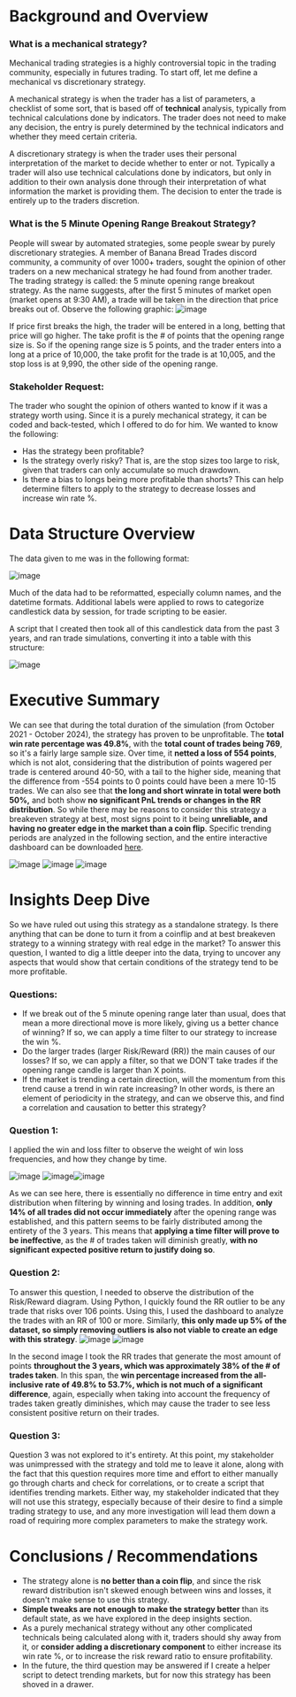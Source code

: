 # Background and Overview
### What is a mechanical strategy?
Mechanical trading strategies is a highly controversial topic in the trading community, especially in futures trading. To start off, let me define a mechanical vs discretionary strategy. 

A mechanical strategy is when the trader has a list of parameters, a checklist of some sort, that is based off of **technical** analysis, typically from technical calculations done by indicators. The trader does not need to make any decision, the entry is purely determined by the technical indicators and whether they meed certain criteria. 

A discretionary strategy is when the trader uses their personal interpretation of the market to decide whether to enter or not. Typically a trader will also use technical calculations done by indicators, but only in addition to their own analysis done through their interpretation of what information the market is providing them. The decision to enter the trade is entirely up to the traders discretion. 

### What is the 5 Minute Opening Range Breakout Strategy?
People will swear by automated strategies, some people swear by purely discretionary strategies. A member of Banana Bread Trades discord community, a community of over 1000+ traders, sought the opinion of other traders on a new mechanical strategy he had found from another trader. The trading strategy is called: the 5 minute opening range breakout strategy. As the name suggests, after the first 5 minutes of market open (market opens at 9:30 AM), a trade will be taken in the direction that price breaks out of. Observe the following graphic:
![image](https://github.com/user-attachments/assets/1904da44-94b8-47bf-b07a-7d4087d191b2)

If price first breaks the high, the trader will be entered in a long, betting that price will go higher. The take profit is the # of points that the opening range size is. So if the opening range size is 5 points, and the trader enters into a long at a price of 10,000, the take profit for the trade is at 10,005, and the stop loss is at 9,990, the other side of the opening range.

### Stakeholder Request:
The trader who sought the opinion of others wanted to know if it was a strategy worth using. Since it is a purely mechanical strategy, it can be coded and back-tested, which I offered to do for him. 
We wanted to know the following:
- Has the strategy been profitable?
- Is the strategy overly risky? That is, are the stop sizes too large to risk, given that traders can only accumulate so much drawdown.
- Is there a bias to longs being more profitable than shorts? This can help determine filters to apply to the strategy to decrease losses and increase win rate %.

# Data Structure Overview
The data given to me was in the following format:

![image](https://github.com/user-attachments/assets/eb9b4a0c-8968-4b6f-ba56-481352192179)

Much of the data had to be reformatted, especially column names, and the datetime formats. Additional labels were applied to rows to categorize candlestick data by session, for trade scripting to be easier. 

A script that I created then took all of this candlestick data from the past 3 years, and ran trade simulations, converting it into a table with this structure:

![image](https://github.com/user-attachments/assets/89db1010-578d-41bf-be42-240fb50d8b34)

# Executive Summary
We can see that during the total duration of the simulation (from October 2021 - October 2024), the strategy has proven to be unprofitable. The **total win rate percentage was 49.8%**, with the **total count of trades being 769**, so it's a fairly large sample size. Over time, it **netted a loss of 554 points**, which is not alot, considering that the distribution of points wagered per trade is centered around 40-50, with a tail to the higher side, meaning that the difference from -554 points to 0 points could have been a mere 10-15 trades. We can also see that **the long and short winrate in total were both 50%,** and both show **no significant PnL trends or changes in the RR distribution**. So while there may be reasons to consider this strategy a breakeven strategy at best, most signs point to it being **unreliable, and having no greater edge in the market than a coin flip**. Specific trending periods are analyzed in the following section, and the entire interactive dashboard can be downloaded [here](https://github.com/Saatvik1/Futures-Market-Analysis/blob/main/Analysis/NQ/Zanek5Breakout/IntermediateData/5MORB_Analysis.pbix).

![image](https://github.com/user-attachments/assets/5f0c1127-6cec-49dd-850e-08ed8588ea12)
![image](https://github.com/user-attachments/assets/de2fd626-cb9b-4887-a933-d59a73701caf)
![image](https://github.com/user-attachments/assets/3ac7556a-d0cb-499a-8cec-5fd395a668cc)



# Insights Deep Dive
So we have ruled out using this strategy as a standalone strategy. Is there anything that can be done to turn it from a coinflip and at best breakeven strategy to a winning strategy with real edge in the market? To answer this question, I wanted to dig a little deeper into the data, trying to uncover any aspects that would show that certain conditions of the strategy tend to be more profitable. 
### Questions:
- If we break out of the 5 minute opening range later than usual, does that mean a more directional move is more likely, giving us a better chance of winning? If so, we can apply a time filter to our strategy to increase the win %.
- Do the larger trades (larger Risk/Reward (RR)) the main causes of our losses? If so, we can apply a filter, so that we DON'T take trades if the opening range candle is larger than X points.
- If the market is trending a certain direction, will the momentum from this trend cause a trend in win rate increasing? In other words, is there an element of periodicity in the strategy, and can we observe this, and find a correlation and causation to better this strategy?

### Question 1: 
I applied the win and loss filter to observe the weight of win loss frequencies, and how they change by time.

![image](https://github.com/user-attachments/assets/71f6aad8-3945-4510-b7d7-e60e74aec9da) ![image](https://github.com/user-attachments/assets/aaf09560-1b6e-46ae-86f3-1e6cc09591ce)![image](https://github.com/user-attachments/assets/227f3ae2-97c6-49c0-a4b8-960d57dd1b61)

As we can see here, there is essentially no difference in time entry and exit distribution when filtering by winning and losing trades. In addition, **only 14% of all trades did not occur immediately** after the opening range was established, and this pattern seems to be fairly distributed among the entirety of the 3 years. This means that **applying a time filter will prove to be ineffective**, as the # of trades taken will diminish greatly, **with no significant expected positive return to justify doing so**. 

### Question 2:

To answer this question, I needed to observe the distribution of the Risk/Reward diagram. Using Python, I quickly found the RR outlier to be any trade that risks over 106 points. Using this, I used the dashboard to analyze the trades with an RR of 100 or more. Similarly, **this only made up 5% of the dataset, so simply removing outliers is also not viable to create an edge with this strategy**. 
![image](https://github.com/user-attachments/assets/d1186ff3-950a-4d2d-9c58-bf9829418d88) ![image](https://github.com/user-attachments/assets/a15e44c6-ec23-4052-8434-974454b9b5f3)

In the second image I took the RR trades that generate the most amount of points **throughout the 3 years, which was approximately 38% of the # of trades taken**. In this span, the **win percentage increased from the all-inclusive rate of 49.8% to 53.7%, which is not much of a significant difference**, again, especially when taking into account the frequency of trades taken greatly diminishes, which may cause the trader to see less consistent positive return on their trades. 

### Question 3:
Question 3 was not explored to it's entirety. At this point, my stakeholder was unimpressed with the strategy and told me to leave it alone, along with the fact that this question requires more time and effort to either manually go through charts and check for correlations, or to create a script that identifies trending markets. Either way, my stakeholder indicated that they will not use this strategy, especially because of their desire to find a simple trading strategy to use, and any more investigation will lead them down a road of requiring more complex parameters to make the strategy work. 


# Conclusions / Recommendations 
- The strategy alone is **no better than a coin flip**, and since the risk reward distribution isn't skewed enough between wins and losses, it doesn't make sense to use this strategy. 
- **Simple tweaks are not enough to make the strategy better** than its default state, as we have explored in the deep insights section.
- As a purely mechanical strategy without any other complicated technicals being calculated along with it, traders should shy away from it, or **consider adding a discretionary component** to either increase its win rate %, or to increase the risk reward ratio to ensure profitability.
- In the future, the third question may be answered if I create a helper script to detect trending markets, but for now this strategy has been shoved in a drawer. 
